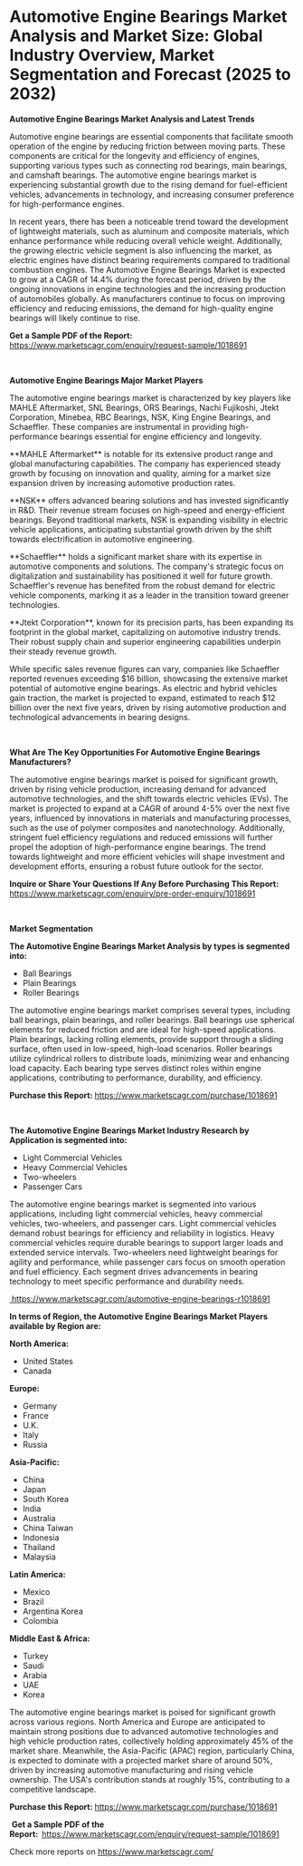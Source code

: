 <p><h1>Automotive Engine Bearings Market Analysis and Market Size: Global Industry Overview, Market Segmentation and Forecast (2025 to 2032)</h1></p><p><strong>Automotive Engine Bearings Market Analysis and Latest Trends</strong></p>
<p><p>Automotive engine bearings are essential components that facilitate smooth operation of the engine by reducing friction between moving parts. These components are critical for the longevity and efficiency of engines, supporting various types such as connecting rod bearings, main bearings, and camshaft bearings. The automotive engine bearings market is experiencing substantial growth due to the rising demand for fuel-efficient vehicles, advancements in technology, and increasing consumer preference for high-performance engines. </p><p>In recent years, there has been a noticeable trend toward the development of lightweight materials, such as aluminum and composite materials, which enhance performance while reducing overall vehicle weight. Additionally, the growing electric vehicle segment is also influencing the market, as electric engines have distinct bearing requirements compared to traditional combustion engines. The Automotive Engine Bearings Market is expected to grow at a CAGR of 14.4% during the forecast period, driven by the ongoing innovations in engine technologies and the increasing production of automobiles globally. As manufacturers continue to focus on improving efficiency and reducing emissions, the demand for high-quality engine bearings will likely continue to rise.</p></p>
<p><strong>Get a Sample PDF of the Report:&nbsp;</strong> <a href="https://www.marketscagr.com/enquiry/request-sample/1018691?utm_campaign=2660&utm_medium=2&utm_source=Github&utm_content=ia&utm_term=30032025&utm_id=automotive-engine-bearings">https://www.marketscagr.com/enquiry/request-sample/1018691</a></p>
<p>&nbsp;</p>
<p><strong>Automotive Engine Bearings Major Market Players</strong></p>
<p><p>The automotive engine bearings market is characterized by key players like MAHLE Aftermarket, SNL Bearings, ORS Bearings, Nachi Fujikoshi, Jtekt Corporation, Minebea, RBC Bearings, NSK, King Engine Bearings, and Schaeffler. These companies are instrumental in providing high-performance bearings essential for engine efficiency and longevity.</p><p>**MAHLE Aftermarket** is notable for its extensive product range and global manufacturing capabilities. The company has experienced steady growth by focusing on innovation and quality, aiming for a market size expansion driven by increasing automotive production rates.</p><p>**NSK** offers advanced bearing solutions and has invested significantly in R&D. Their revenue stream focuses on high-speed and energy-efficient bearings. Beyond traditional markets, NSK is expanding visibility in electric vehicle applications, anticipating substantial growth driven by the shift towards electrification in automotive engineering.</p><p>**Schaeffler** holds a significant market share with its expertise in automotive components and solutions. The company's strategic focus on digitalization and sustainability has positioned it well for future growth. Schaeffler's revenue has benefited from the robust demand for electric vehicle components, marking it as a leader in the transition toward greener technologies.</p><p>**Jtekt Corporation**, known for its precision parts, has been expanding its footprint in the global market, capitalizing on automotive industry trends. Their robust supply chain and superior engineering capabilities underpin their steady revenue growth.</p><p>While specific sales revenue figures can vary, companies like Schaeffler reported revenues exceeding $16 billion, showcasing the extensive market potential of automotive engine bearings. As electric and hybrid vehicles gain traction, the market is projected to expand, estimated to reach $12 billion over the next five years, driven by rising automotive production and technological advancements in bearing designs.</p></p>
<p>&nbsp;</p>
<p><strong>What Are The Key Opportunities For Automotive Engine Bearings Manufacturers?</strong></p>
<p><p>The automotive engine bearings market is poised for significant growth, driven by rising vehicle production, increasing demand for advanced automotive technologies, and the shift towards electric vehicles (EVs). The market is projected to expand at a CAGR of around 4-5% over the next five years, influenced by innovations in materials and manufacturing processes, such as the use of polymer composites and nanotechnology. Additionally, stringent fuel efficiency regulations and reduced emissions will further propel the adoption of high-performance engine bearings. The trend towards lightweight and more efficient vehicles will shape investment and development efforts, ensuring a robust future outlook for the sector.</p></p>
<p><strong>Inquire or Share Your Questions If Any Before Purchasing This Report:</strong> <a href="https://www.marketscagr.com/enquiry/pre-order-enquiry/1018691?utm_campaign=2660&utm_medium=2&utm_source=Github&utm_content=ia&utm_term=30032025&utm_id=automotive-engine-bearings">https://www.marketscagr.com/enquiry/pre-order-enquiry/1018691</a></p>
<p>&nbsp;</p>
<p><strong>Market Segmentation</strong></p>
<p><strong>The Automotive Engine Bearings Market Analysis by types is segmented into:</strong></p>
<p><ul><li>Ball Bearings</li><li>Plain Bearings</li><li>Roller Bearings</li></ul></p>
<p><p>The automotive engine bearings market comprises several types, including ball bearings, plain bearings, and roller bearings. Ball bearings use spherical elements for reduced friction and are ideal for high-speed applications. Plain bearings, lacking rolling elements, provide support through a sliding surface, often used in low-speed, high-load scenarios. Roller bearings utilize cylindrical rollers to distribute loads, minimizing wear and enhancing load capacity. Each bearing type serves distinct roles within engine applications, contributing to performance, durability, and efficiency.</p></p>
<p><strong>Purchase this Report:&nbsp;</strong><a href="https://www.marketscagr.com/purchase/1018691?utm_campaign=2660&utm_medium=2&utm_source=Github&utm_content=ia&utm_term=30032025&utm_id=automotive-engine-bearings">https://www.marketscagr.com/purchase/1018691</a></p>
<p>&nbsp;</p>
<p><strong>The Automotive Engine Bearings Market Industry Research by Application is segmented into:</strong></p>
<p><ul><li>Light Commercial Vehicles</li><li>Heavy Commercial Vehicles</li><li>Two-wheelers</li><li>Passenger Cars</li></ul></p>
<p><p>The automotive engine bearings market is segmented into various applications, including light commercial vehicles, heavy commercial vehicles, two-wheelers, and passenger cars. Light commercial vehicles demand robust bearings for efficiency and reliability in logistics. Heavy commercial vehicles require durable bearings to support larger loads and extended service intervals. Two-wheelers need lightweight bearings for agility and performance, while passenger cars focus on smooth operation and fuel efficiency. Each segment drives advancements in bearing technology to meet specific performance and durability needs.</p></p>
<p><a href="https://www.marketscagr.com/automotive-engine-bearings-r1018691?utm_campaign=2660&utm_medium=2&utm_source=Github&utm_content=ia&utm_term=30032025&utm_id=automotive-engine-bearings">&nbsp;https://www.marketscagr.com/automotive-engine-bearings-r1018691</a></p>
<p><strong>In terms of Region, the Automotive Engine Bearings Market Players available by Region are:</strong></p>
<p>
    <p> <strong> North America: </strong>
        <ul>
            <li>United States</li>
            <li>Canada</li>
        </ul>
        </p> 
    <p> <strong> Europe: </strong>
        <ul>
            <li>Germany</li>
            <li>France</li>
            <li>U.K.</li>
            <li>Italy</li>
            <li>Russia</li>
        </ul>
        </p> 
    <p> <strong> Asia-Pacific: </strong>
        <ul>
            <li>China</li>
            <li>Japan</li>
            <li>South Korea</li>
            <li>India</li>
            <li>Australia</li>
            <li>China Taiwan</li>
            <li>Indonesia</li>
            <li>Thailand</li>
            <li>Malaysia</li>
        </ul>
        </p> 
    <p> <strong> Latin America: </strong>
        <ul>
            <li>Mexico</li>
            <li>Brazil</li>
            <li>Argentina Korea</li>
            <li>Colombia</li>
        </ul>
        </p> 
    <p> <strong> Middle East & Africa: </strong>
        <ul>
            <li>Turkey</li>
            <li>Saudi</li>
            <li>Arabia</li>
            <li>UAE</li>
            <li>Korea</li>
        </ul>
    </p>
    </p>
<p><p>The automotive engine bearings market is poised for significant growth across various regions. North America and Europe are anticipated to maintain strong positions due to advanced automotive technologies and high vehicle production rates, collectively holding approximately 45% of the market share. Meanwhile, the Asia-Pacific (APAC) region, particularly China, is expected to dominate with a projected market share of around 50%, driven by increasing automotive manufacturing and rising vehicle ownership. The USA's contribution stands at roughly 15%, contributing to a competitive landscape.</p></p>
<p><strong>Purchase this Report: </strong><a href="https://www.marketscagr.com/purchase/1018691?utm_campaign=2660&utm_medium=2&utm_source=Github&utm_content=ia&utm_term=30032025&utm_id=automotive-engine-bearings">https://www.marketscagr.com/purchase/1018691</a></p>
<p>&nbsp;<strong>Get a Sample PDF of the Report:&nbsp;&nbsp;</strong><a href="https://www.marketscagr.com/enquiry/request-sample/1018691?utm_campaign=2660&utm_medium=2&utm_source=Github&utm_content=ia&utm_term=30032025&utm_id=automotive-engine-bearings">https://www.marketscagr.com/enquiry/request-sample/1018691</a></p>
<p><strong></strong></p>
<p>Check more reports on <a href="https://www.marketscagr.com/?utm_campaign=2660&utm_medium=2&utm_source=Github&utm_content=ia&utm_term=30032025&utm_id=automotive-engine-bearings">https://www.marketscagr.com/</a></p>